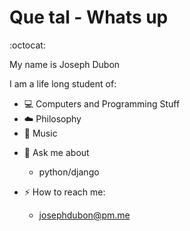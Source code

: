 # Que tal - Whats up

:octocat:

My name is Joseph Dubon

I am a life long student of:

- :computer: Computers and Programming Stuff
- :cloud: Philosophy
- :guitar: Music

<!--
**josephdubon/josephdubon** is a ✨ _special_ ✨ repository because its `README.md` (this file) appears on your GitHub profile.
-->

- 💬 Ask me about

  - python/django
  
- :zap: How to reach me:
  - josephdubon@pm.me

